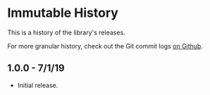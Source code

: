 # Immutable History
This is a history of the library's releases.

For more granular history, check out the Git commit logs [on Github](https://github.com/saeris-sanoora/immutable/commits/master).

## 1.0.0 - 7/1/19
- Initial release.
